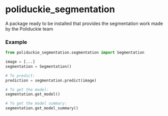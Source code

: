 # poliduckie_segmentation
A package ready to be installed that provides the segmentation work made by the Poliduckie team

### Example
```python
from poliduckie_segmentation.segmentation import Segmentation

image = [...]
segmentation = Segmentation()

# To predict:
prediction = segmentation.predict(image)

# To get the model:
segmentation.get_model()

# To get the model summary:
segmentation.get_model_summary()
```
